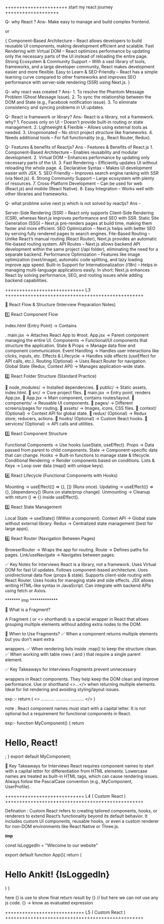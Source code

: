 ++++++++++++++++++++++ start my react journey +++++++++++++++++++

Q- why React ?
Ans- Make easy to manage and build complex frontend.

or 

{
Component-Based Architecture – React allows developers to build reusable UI components, making development efficient and scalable.
Fast Rendering with Virtual DOM – React optimizes performance by updating only the necessary parts of the UI instead of reloading the entire page.
Strong Ecosystem & Community Support – With a vast library of tools, frameworks, and a large developer community, React makes development easier and more flexible.
Easy to Learn & SEO-Friendly – React has a simple learning curve compared to other frameworks and improves SEO performance    with server-side rendering (SSR) using Next.js.
}


Q- why react was created ?
Ans- 1. To resolve the Phantom Message Problem (Ghost Message Issue).
     2. To sync the relationship between the DOM and State (e.g., Facebook notification issue).
     3. To eliminate consistency and syncing problems in UI updates.


Q- React is framework or library?
Ans- React is a library, not a framework.
     why?
     1. Focuses only on UI – Doesn't provide built-in routing or state management.
     2. Lightweight & Flexible – Allows using external tools as needed.
     3. Unopinionated – No strict project structure like frameworks.
     4. Needs additional tools – For full functionality (e.g., React Router, Redux).


Q- Features & benefits of Reactjs?
Ans - Features & Benefits of React.js
      1. Component-Based Architecture – Enables reusability and modular development.
      2. Virtual DOM – Enhances performance by updating only necessary parts of the UI.
      3. Fast Rendering – Efficiently updates UI without reloading the whole page.
      4. Declarative Syntax – Makes UI development easier with JSX.
      5. SEO-Friendly – Improves search engine ranking with SSR (via Next.js).
      6. Strong Community Support – Large ecosystem with plenty of resources.
      7. Cross-Platform Development – Can be used for web (React.js) and mobile (React Native).
      8. Easy Integration – Works well with other libraries and frameworks.


Q- what problme solve next js which is not solved by reactjs?
Ans - 

Server-Side Rendering (SSR) – React only supports Client-Side Rendering (CSR), whereas Next.js improves performance and SEO with SSR.
Static Site Generation (SSG) – Next.js pre-renders pages at build time, making them faster and more efficient.
SEO Optimization – Next.js helps with better SEO by serving fully rendered pages to search engines.
File-Based Routing – Unlike React’s manual routing (React Router), Next.js provides an automatic file-based routing system.
API Routes – Next.js allows backend API development within the same project (/api folder), eliminating the need for a separate backend.
Performance Optimization – Features like image optimization (next/image), automatic code splitting, and lazy loading improve app speed.
Built-in Support for Internationalization (i18n) – Helps in managing multi-language applications easily.
In short: Next.js enhances React by solving performance, SEO, and routing issues while adding backend capabilities. 




++++++++++++++++++++++++++++ L3 +++++++++++++++++++++++++++++++++++++++++++++++++

📌 React Flow & Structure (Interview Preparation Notes)

1️⃣ React Component Flow

index.html (Entry Point) → Contains <div id="root"></div>.
main.jsx → Attaches React App to #root.
App.jsx → Parent component managing the entire UI.
Components → Functional/UI components that structure the application.
State & Props → Manage data flow and component communication.
Event Handling → Handles user interactions like clicks, inputs, etc.
Effects & Lifecycle → Handles side effects (useEffect for API calls, etc.).
Routing (Optional) → Uses React Router for navigation.
Global State (Redux, Context API) → Manages application-wide state.

2️⃣ React Folder Structure (Standard Practice)

📁 node_modules/ → Installed dependencies.
📁 public/ → Static assets, index.html.
📁 src/ → Core project files.
📄 main.jsx → Entry point, renders App.jsx.
📄 App.jsx → Main component, contains routes/layout.
📁 components/ → Reusable UI components.
📁 pages/ → Different screens/pages for routing.
📁 assets/ → Images, icons, CSS files.
📁 context/ (Optional) → Context API for global state.
📁 redux/ (Optional) → Redux store, reducers, actions.
📁 hooks/ (Optional) → Custom React hooks.
📁 services/ (Optional) → API calls and utilities.

3️⃣ React Component Structure

Functional Components → Use hooks (useState, useEffect).
Props → Data passed from parent to child components.
State → Component-specific data that can change.
Hooks → Built-in functions to manage state & lifecycle.
Conditional Rendering → Render components based on conditions.
Lists & Keys → Loop over data (map() with unique keys).

4️⃣ React Lifecycle (Functional Components with Hooks)

Mounting → useEffect(() => {}, []) (Runs once).
Updating → useEffect(() => {}, [dependency]) (Runs on state/prop change).
Unmounting → Cleanup with return () => {} inside useEffect().

5️⃣ React State Management

Local State → useState() (Within a component).
Context API → Global state without external library.
Redux → Centralized state management (best for large apps).

6️⃣ React Router (Navigation Between Pages)

BrowserRouter → Wraps the app for routing.
Route → Defines paths for pages.
Link/useNavigate → Navigates between pages.

✅ Key Notes for Interviews
React is a library, not a framework.
Uses Virtual DOM for fast UI updates.
Follows component-based architecture.
Uses unidirectional data flow (props & state).
Supports client-side routing with React Router.
Uses hooks for managing state and side effects.
JSX allows writing HTML-like syntax in JavaScript.
Can integrate with backend APIs using fetch or Axios.


******* imp *************


🔹 What is a Fragment?

A Fragment (<Fragment> or <> shorthand) is a special wrapper in React that allows grouping multiple elements without adding extra nodes to the DOM.

🔹 When to Use Fragments?
✅ When a component returns multiple elements but you don’t want extra <div> wrappers.
✅ When rendering lists inside .map() to keep the structure clean.
✅ When working with table rows (<tr> and <td>) that require a single parent element.


✅ Key Takeaways for Interviews
Fragments prevent unnecessary <div> wrappers in React components.
They help keep the DOM clean and improve performance.
Use <Fragment> or shorthand <>...</> when returning multiple elements.
Ideal for list rendering and avoiding styling/layout issues.

exp :- 
return (
    <>
    ...........
    ...........
    ...........
    </>
)

note : React component names must start with a capital letter. It is not optional but a requirement for functional components in React.

exp:- 
function MyComponent() {
  return <h1>Hello, React!</h1>;
}
export default MyComponent;

🔹 Key Takeaways for Interviews
React requires component names to start with a capital letter for differentiation from HTML elements.
Lowercase names are treated as built-in HTML tags, which can cause rendering issues.
Always follow the PascalCase convention (e.g., MyComponent, UserProfile).


++++++++++++++++++++++++++++ L4 ( Custom React ) +++++++++++++++++++++++++++++++++++++++++++++++++

Defination : Custom React refers to creating tailored components, hooks, or renderers to extend React’s functionality beyond its default behavior. It includes custom UI components, reusable hooks, or even a custom renderer for non-DOM environments like React Native or Three.js.


**********imp**********


const IsLoggedIn = "Wlecome to our website"

export default function App(){
  return (
    <h1>Hello Ankit! {IsLoggedIn}</h1>
  )
}

here {} is use to show final return result by {} // but here we can not use any js code.
{} -> know as evaluated expression


++++++++++++++++++++++++++++ L5 ( Custom React ) +++++++++++++++++++++++++++++++++++++++++++++++++
